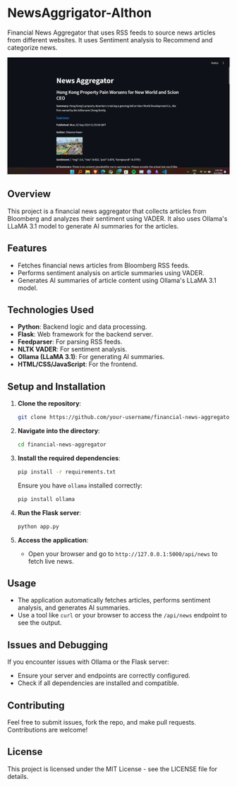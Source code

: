 # NewsAggrigator-AIthon
Financial News Aggregator that uses RSS feeds to source news articles from different websites. It uses Sentiment analysis to Recommend and categorize news. 

![Project Screenshot](images/S1.png)

## Overview

This project is a financial news aggregator that collects articles from Bloomberg and analyzes their sentiment using VADER. It also uses Ollama's LLaMA 3.1 model to generate AI summaries for the articles.

## Features

- Fetches financial news articles from Bloomberg RSS feeds.
- Performs sentiment analysis on article summaries using VADER.
- Generates AI summaries of article content using Ollama's LLaMA 3.1 model.

## Technologies Used

- **Python**: Backend logic and data processing.
- **Flask**: Web framework for the backend server.
- **Feedparser**: For parsing RSS feeds.
- **NLTK VADER**: For sentiment analysis.
- **Ollama (LLaMA 3.1)**: For generating AI summaries.
- **HTML/CSS/JavaScript**: For the frontend.

## Setup and Installation

1. **Clone the repository**:
    ```bash
    git clone https://github.com/your-username/financial-news-aggregator.git
    ```
   
2. **Navigate into the directory**:
    ```bash
    cd financial-news-aggregator
    ```

3. **Install the required dependencies**:
    ```bash
    pip install -r requirements.txt
    ```
    Ensure you have `ollama` installed correctly:
    ```bash
    pip install ollama
    ```

4. **Run the Flask server**:
    ```bash
    python app.py
    ```

5. **Access the application**:
    - Open your browser and go to `http://127.0.0.1:5000/api/news` to fetch live news.

## Usage

- The application automatically fetches articles, performs sentiment analysis, and generates AI summaries.
- Use a tool like `curl` or your browser to access the `/api/news` endpoint to see the output.

## Issues and Debugging

If you encounter issues with Ollama or the Flask server:
- Ensure your server and endpoints are correctly configured.
- Check if all dependencies are installed and compatible.

## Contributing

Feel free to submit issues, fork the repo, and make pull requests. Contributions are welcome!

## License

This project is licensed under the MIT License - see the LICENSE file for details.

